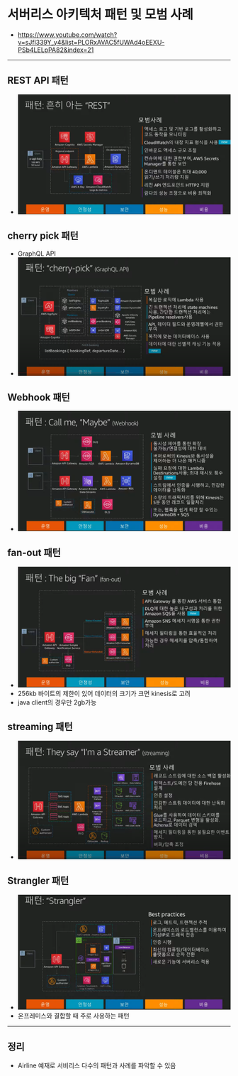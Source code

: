 # 서버리스 아키텍처 패턴 및 모범 사례

- <https://www.youtube.com/watch?v=sJfl339Y_y4&list=PLORxAVAC5fUWAd4oEEXU-PSb4LELpPA82&index=21>

---

## REST API 패턴

- ![](2021-07-29-16-12-29.png)

## cherry pick 패턴

- GraphQL API
- ![](2021-07-29-16-38-37.png)

## Webhook 패턴

- ![](2021-07-29-16-41-32.png)

## fan-out 패턴

- ![](2021-07-29-17-03-19.png)
- 256kb 바이트의 제한이 있어 데이터의 크기가 크면 kinesis로 고려
- java client의 경우만 2gb가능

## streaming 패턴

- ![](2021-07-29-17-07-12.png)

## Strangler 패턴

- ![](2021-07-29-17-10-10.png)
- 온프레미스와 결합할 때 주로 사용하는 패턴

---

## 정리

- Airline 예재로 서비리스 다수의 패턴과 사례를 파악할 수 있음
